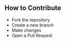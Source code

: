 ## How to Contribute

- Fork the repository
- Create a new branch
- Make changes
- Open a Pull Request
